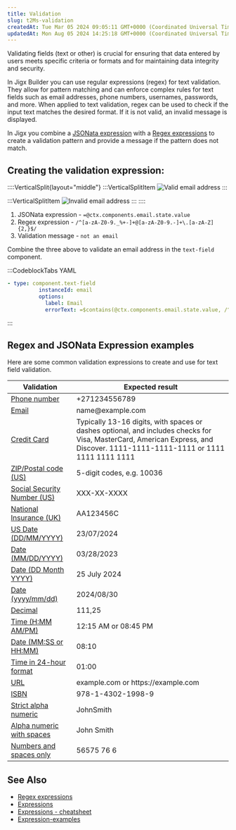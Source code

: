 ```yaml
---
title: Validation
slug: t2Ms-validation
createdAt: Tue Mar 05 2024 09:05:11 GMT+0000 (Coordinated Universal Time)
updatedAt: Mon Aug 05 2024 14:25:18 GMT+0000 (Coordinated Universal Time)
---
```


Validating fields (text or other) is crucial for ensuring that data entered by users meets specific criteria or formats and for maintaining data integrity and security.

In Jigx Builder you can use regular expressions (regex) for text validation. They allow for pattern matching and can enforce complex rules for text fields such as email addresses, phone numbers, usernames, passwords, and more. When applied to text validation, regex can be used to check if the input text matches the desired format. If it is not valid, an invalid message is displayed.

In Jigx you combine a [JSONata expression](./Expressions.md) with a [Regex expressions](https://docs.jigx.com/examples/regex-expressions) to create a validation pattern and provide a message if the pattern does not match.

## Creating the validation expression:

::::VerticalSplit{layout="middle"}
:::VerticalSplitItem
![Valid email address](https://archbee-image-uploads.s3.amazonaws.com/x7vdIDH6-ScTprfmi2XXX/NP-TE2sDghjEcBbxXZURF_email-valid.PNG "Valid email address")
:::

:::VerticalSplitItem
![Invalid email address](https://archbee-image-uploads.s3.amazonaws.com/x7vdIDH6-ScTprfmi2XXX/47lx4W1RTiP8bQd4wCB_u_email-invalid.PNG "Invalid email address")
:::
::::

1. JSONata expression - `=@ctx.components.email.state.value `
2. Regex expression - `/^[a-zA-Z0-9._%+-]+@[a-zA-Z0-9.-]+\.[a-zA-Z]{2,}$/`
3. Validation message - `not an email`

Combine the three above to validate an email address in the `text-field` component.

:::CodeblockTabs
YAML

```yaml
- type: component.text-field
          instanceId: email
          options:
            label: Email
            errorText: =$contains(@ctx.components.email.state.value, /^[a-zA-Z0-9._%+-]+@[a-zA-Z0-9.-]+\.[a-zA-Z]{2,}$/) ? '' :'not an email'

```

:::

## Regex and JSONata Expression examples

Here are some common validation expressions to create and use for text field validation.

| **Validation**                                                                        | **Expected result**                                                                                                                                                          |
| ------------------------------------------------------------------------------------- | ---------------------------------------------------------------------------------------------------------------------------------------------------------------------------- |
| [Phone number](https://docs.jigx.com/examples/regex-expressions#1Txjd)                | +271234556789                                                                                                                                                                |
| [Email](https://docs.jigx.com/examples/regex-expressions#hk-Na)                       | name\@example.com                                                                                                                                                            |
| [Credit Card](https://docs.jigx.com/examples/regex-expressions#BJCon)                 | Typically 13-16 digits, with spaces or dashes optional, and includes checks for Visa, MasterCard, American Express, and Discover. 1111-1111-1111-1111 or 1111 1111 1111 1111 |
| [ZIP/Postal code (US)](https://docs.jigx.com/examples/regex-expressions#GK4pj)        | 5-digit codes, e.g. 10036                                                                                                                                                    |
| [Social Security Number (US)](https://docs.jigx.com/examples/regex-expressions#Jhwil) | XXX-XX-XXXX                                                                                                                                                                  |
| [National Insurance (UK)](https://docs.jigx.com/examples/regex-expressions#rtVZq)     | AA123456C                                                                                                                                                                    |
| [US Date (DD/MM/YYYY)](https://docs.jigx.com/examples/regex-expressions#oEzBT)        | 23/07/2024                                                                                                                                                                   |
| [Date (MM/DD/YYYY)](https://docs.jigx.com/examples/regex-expressions#YCAik)           | 03/28/2023                                                                                                                                                                   |
| [Date (DD Month YYYY)](https://docs.jigx.com/examples/regex-expressions#rNdkI)        | 25 July 2024                                                                                                                                                                 |
| [Date (yyyy/mm/dd)](https://docs.jigx.com/examples/regex-expressions#pwS2M)           | 2024/08/30                                                                                                                                                                   |
| [Decimal](https://docs.jigx.com/examples/regex-expressions#eyUy1)                     | 111,25                                                                                                                                                                       |
| [Time (H\:MM AM/PM)](https://docs.jigx.com/examples/regex-expressions#7tIMj)          | 12:15 AM or 08:45 PM                                                                                                                                                         |
| [Date (MM\:SS or HH\:MM)](https://docs.jigx.com/examples/regex-expressions#ExOYs)     | 08:10                                                                                                                                                                        |
| [Time in 24-hour format](https://docs.jigx.com/examples/regex-expressions#_faOT)      | 01:00                                                                                                                                                                        |
| [URL](https://docs.jigx.com/examples/regex-expressions#ankaP)                         | example.com or https\://example.com                                                                                                                                          |
| [ISBN](https://docs.jigx.com/examples/regex-expressions#jcfEA)                        | 978-1-4302-1998-9                                                                                                                                                            |
| [Strict alpha numeric](https://docs.jigx.com/examples/regex-expressions#-Rg7S)        | JohnSmith                                                                                                                                                                    |
| [Alpha numeric with spaces](https://docs.jigx.com/examples/regex-expressions#kttOe)   | John Smith                                                                                                                                                                   |
| [Numbers and spaces only](https://docs.jigx.com/examples/regex-expressions#8Fe2B)     | 56575 76 6                                                                                 |

## See Also

- [Regex expressions](https://docs.jigx.com/examples/regex-expressions)
- [Expressions](./Expressions.md)
- [Expressions - cheatsheet](<./Expressions/Expressions - cheatsheet.md>)
- [Expression-examples](https://docs.jigx.com/examples/expressions)
